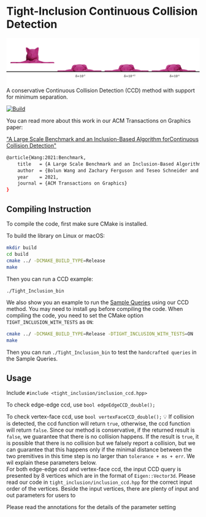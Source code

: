# Tight-Inclusion Continuous Collision Detection 
![](./fig/line-search.jpg)
A conservative Continuous Collision Detection (CCD) method with support for minimum separation.

[![Build](https://github.com/Continuous-Collision-Detection/Tight-Inclusion/actions/workflows/continuous.yml/badge.svg)](https://github.com/Continuous-Collision-Detection/Tight-Inclusion/actions/workflows/continuous.yml)

You can read more about this work in our ACM Transactions on Graphics paper:

["A Large Scale Benchmark and an Inclusion-Based Algorithm forContinuous Collision Detection"](https://continuous-collision-detection.github.io/)
```bash
@article{Wang:2021:Benchmark,
    title   = {A Large Scale Benchmark and an Inclusion-Based Algorithm for Continuous Collision Detection},
    author  = {Bolun Wang and Zachary Ferguson and Teseo Schneider and Xin Jiang and Marco Attene and Daniele Panozzo},
    year    = 2021,
    journal = {ACM Transactions on Graphics}
}
```
## Compiling Instruction 

To compile the code, first make sure CMake is installed. 

To build the library on Linux or macOS:
```sh
mkdir build
cd build
cmake ../ -DCMAKE_BUILD_TYPE=Release
make
```
Then you can run a CCD example:
```bash
./Tight_Inclusion_bin 
```
We also show you an example to run the [Sample Queries](https://github.com/Continuous-Collision-Detection/Sample-Queries) using our CCD method. You may need to install `gmp` before compiling the code. When compiling the code, you need to set the CMake option `TIGHT_INCLUSION_WITH_TESTS` as `ON`:
```sh
cmake ../ -DCMAKE_BUILD_TYPE=Release -DTIGHT_INCLUSION_WITH_TESTS=ON
make
```
Then you can run `./Tight_Inclusion_bin` to test the `handcrafted queries` in the Sample Queries.
## Usage
Include `#include <tight_inclusion/inclusion_ccd.hpp>`

To check edge-edge ccd, use `bool edgeEdgeCCD_double();`

To check vertex-face ccd, use `bool vertexFaceCCD_double();`
💡 If collision is detected, the ccd function will return `true`, otherwise, the ccd function will return `false`. Since our method is conservative, if the returned result is `false`, we guarantee that there is no collision happens. If the result is `true`, it is possible that there is no collision but we falsely report a collision, but we can guarantee that this happens only if the minimal distance between the two premitives in this time step is no larger than `tolerance + ms + err`. We wil explain these parameters below.  
For both edge-edge ccd and vertex-face ccd, the input CCD query is presented by 8 vertices which are in the format of `Eigen::Vector3d`. Please read our code in `tight_inclusion/inclusion_ccd.hpp` for the correct input order of the vertices. 
Beside the input vertices, there are plenty of input and out parameters for users to  

Please read the annotations for the details of the parameter setting

